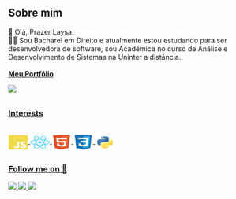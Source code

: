 ## Sobre mim

👋 Olá, Prazer Laysa.
<br>
👩‍💻 Sou Bacharel em Direito e atualmente estou estudando para ser desenvolvedora de software, sou Acadêmica no curso de Análise e Desenvolvimento de Sistemas na Uninter a distância.
<br>
<br>
<a href="https://santosdlaysa.github.io/portifolio-oficial/"><strong>Meu Portfólio</strong></a>

<div align="left">
  <a href="https://github.com/santosdlaysa">
  <img height="180em" src="https://github-readme-stats.vercel.app/api?username=santosdlaysa&show_icons=true&theme=dracula&include_all_commits=true&count_private=true&border_radius=24"/>
</div>

##

### Interests

<div style="display: inline_block"><br>
  <img align="center" alt="laysa-Js" height="30" width="40" src="https://raw.githubusercontent.com/devicons/devicon/master/icons/javascript/javascript-plain.svg">
  <img align="center" alt="laysa-React" height="30" width="40" src="https://raw.githubusercontent.com/devicons/devicon/master/icons/react/react-original.svg">
  <img align="center" alt="laysa-HTML" height="30" width="40" src="https://raw.githubusercontent.com/devicons/devicon/master/icons/html5/html5-original.svg">
  <img align="center" alt="laysa-CSS" height="30" width="40" src="https://raw.githubusercontent.com/devicons/devicon/master/icons/css3/css3-original.svg">
  <img align="center" alt="laysa-Python" height="30" width="40" src="https://raw.githubusercontent.com/devicons/devicon/master/icons/python/python-original.svg">
 </div>

##

### Follow me on 👋

  <div>
  <a href="https://www.linkedin.com/in/laysa-diniz-948864b6" target="_blank">
    <img src="https://img.shields.io/badge/-LinkedIn-%230077B5?style=for-the-badge&logo=linkedin&logoColor=white">
  </a>
    
  <a href="https://www.instagram.com/santosdlaysa" target="_blank">
    <img src="https://img.shields.io/badge/-Instagram-%23E4405F?style=for-the-badge&logo=instagram&logoColor=white" target="_blank">
  </a>
  
  <a href="mailto:santosdlaysa@gmail.com">
    <img src="https://img.shields.io/badge/-Gmail-%23333?style=for-the-badge&logo=gmail&logoColor=white" target="_blank">
  </a>
</div>

